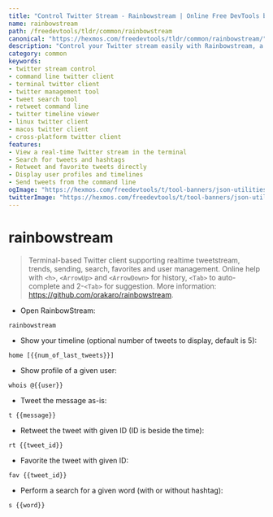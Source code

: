 ```yaml
---
title: "Control Twitter Stream - Rainbowstream | Online Free DevTools by Hexmos"
name: rainbowstream
path: /freedevtools/tldr/common/rainbowstream
canonical: "https://hexmos.com/freedevtools/tldr/common/rainbowstream/"
description: "Control your Twitter stream easily with Rainbowstream, a command-line Twitter client. Manage tweets, search trends, and user profiles. Free online tool, no registration required."
category: common
keywords:
- twitter stream control
- command line twitter client
- terminal twitter client
- twitter management tool
- tweet search tool
- retweet command line
- twitter timeline viewer
- linux twitter client
- macos twitter client
- cross-platform twitter client
features:
- View a real-time Twitter stream in the terminal
- Search for tweets and hashtags
- Retweet and favorite tweets directly
- Display user profiles and timelines
- Send tweets from the command line
ogImage: "https://hexmos.com/freedevtools/t/tool-banners/json-utilities-banner.png"
twitterImage: "https://hexmos.com/freedevtools/t/tool-banners/json-utilities-banner.png"
---
```


# rainbowstream

> Terminal-based Twitter client supporting realtime tweetstream, trends, sending, search, favorites and user management.
> Online help with `<h>`, `<ArrowUp>` and `<ArrowDown>` for history, `<Tab>` to auto-complete and 2-`<Tab>` for suggestion.
> More information: <https://github.com/orakaro/rainbowstream>.

- Open RainbowStream:

`rainbowstream`

- Show your timeline (optional number of tweets to display, default is 5):

`home [{{num_of_last_tweets}}]`

- Show profile of a given user:

`whois @{{user}}`

- Tweet the message as-is:

`t {{message}}`

- Retweet the tweet with given ID (ID is beside the time):

`rt {{tweet_id}}`

- Favorite the tweet with given ID:

`fav {{tweet_id}}`

- Perform a search for a given word (with or without hashtag):

`s {{word}}`
